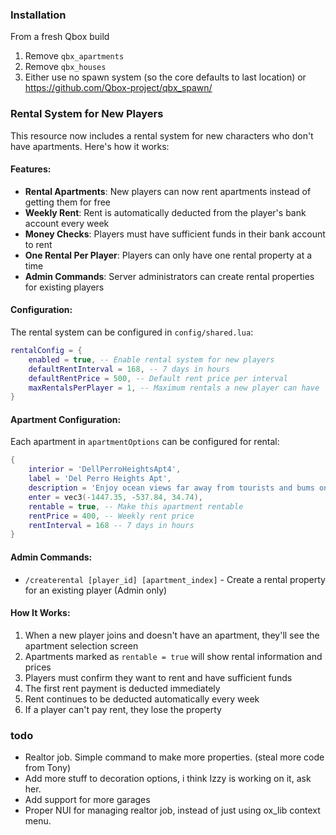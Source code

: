### Installation

From a fresh Qbox build
1. Remove `qbx_apartments`
2. Remove `qbx_houses`
3. Either use no spawn system (so the core defaults to last location) or https://github.com/Qbox-project/qbx_spawn/

### Rental System for New Players

This resource now includes a rental system for new characters who don't have apartments. Here's how it works:

#### Features:
- **Rental Apartments**: New players can now rent apartments instead of getting them for free
- **Weekly Rent**: Rent is automatically deducted from the player's bank account every week
- **Money Checks**: Players must have sufficient funds in their bank account to rent
- **One Rental Per Player**: Players can only have one rental property at a time
- **Admin Commands**: Server administrators can create rental properties for existing players

#### Configuration:
The rental system can be configured in `config/shared.lua`:

```lua
rentalConfig = {
    enabled = true, -- Enable rental system for new players
    defaultRentInterval = 168, -- 7 days in hours
    defaultRentPrice = 500, -- Default rent price per interval
    maxRentalsPerPlayer = 1, -- Maximum rentals a new player can have
}
```

#### Apartment Configuration:
Each apartment in `apartmentOptions` can be configured for rental:

```lua
{
    interior = 'DellPerroHeightsApt4',
    label = 'Del Perro Heights Apt',
    description = 'Enjoy ocean views far away from tourists and bums on Del Perro Beach.',
    enter = vec3(-1447.35, -537.84, 34.74),
    rentable = true, -- Make this apartment rentable
    rentPrice = 400, -- Weekly rent price
    rentInterval = 168 -- 7 days in hours
}
```

#### Admin Commands:
- `/createrental [player_id] [apartment_index]` - Create a rental property for an existing player (Admin only)

#### How It Works:
1. When a new player joins and doesn't have an apartment, they'll see the apartment selection screen
2. Apartments marked as `rentable = true` will show rental information and prices
3. Players must confirm they want to rent and have sufficient funds
4. The first rent payment is deducted immediately
5. Rent continues to be deducted automatically every week
6. If a player can't pay rent, they lose the property

### todo

- Realtor job. Simple command to make more properties. (steal more code from Tony)
- Add more stuff to decoration options, i think Izzy is working on it, ask her.
- Add support for more garages
- Proper NUI for managing realtor job, instead of just using ox_lib context menu.